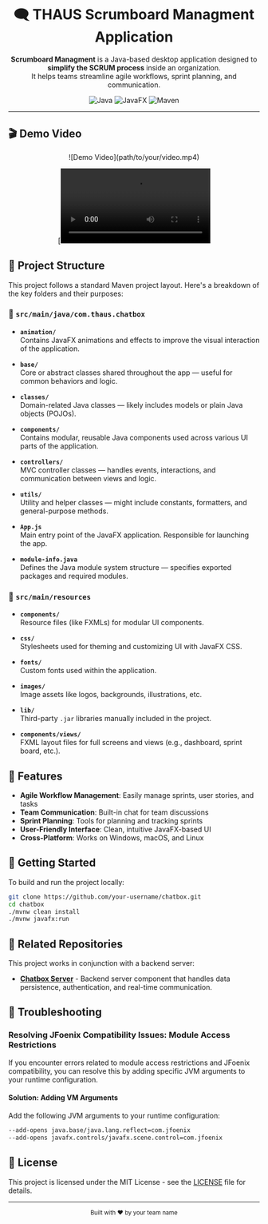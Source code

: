 <h1 align="center">🗨️ THAUS Scrumboard Managment Application</h1>

<p align="center">
  <b>Scrumboard Managment</b> is a Java-based desktop application designed to <b>simplify the SCRUM process</b> inside an organization. <br />
  It helps teams streamline agile workflows, sprint planning, and communication.
</p>

<div align="center">
  
  ![Java](https://img.shields.io/badge/Java-ED8B00?style=for-the-badge&logo=java&logoColor=white)
  ![JavaFX](https://img.shields.io/badge/JavaFX-007396?style=for-the-badge&logo=java&logoColor=white)
  ![Maven](https://img.shields.io/badge/Maven-C71A36?style=for-the-badge&logo=apache-maven&logoColor=white)
  
</div>

---

## 🎬 Demo Video

<div align="center">
    <!-- Option 1: GitHub-hosted video (if your video is in your repo) -->
  ![Demo Video](path/to/your/video.mp4)
  
  <!-- Option 2: Link with thumbnail to YouTube -->
  [![Chatbox Demo](https://github.com/ImRoodyDev/THAUS-Scrumboard/blob/master/demo/bandicam%202025-04-22%2020-00-05-647.mp4)
  
  <!-- Option 3: Animated GIF -->
  <!-- ![Demo](path/to/demo.gif) -->
 </div>

## 📁 Project Structure

This project follows a standard Maven project layout. Here's a breakdown of the key folders and their purposes:

### 📂 `src/main/java/com.thaus.chatbox`

- **`animation/`**  
  Contains JavaFX animations and effects to improve the visual interaction of the application.

- **`base/`**  
  Core or abstract classes shared throughout the app — useful for common behaviors and logic.

- **`classes/`**  
  Domain-related Java classes — likely includes models or plain Java objects (POJOs).

- **`components/`**  
  Contains modular, reusable Java components used across various UI parts of the application.

- **`controllers/`**  
  MVC controller classes — handles events, interactions, and communication between views and logic.

- **`utils/`**  
  Utility and helper classes — might include constants, formatters, and general-purpose methods.

- **`App.js`**  
  Main entry point of the JavaFX application. Responsible for launching the app.

- **`module-info.java`**  
  Defines the Java module system structure — specifies exported packages and required modules.

### 📂 `src/main/resources`

- **`components/`**  
  Resource files (like FXMLs) for modular UI components.

- **`css/`**  
  Stylesheets used for theming and customizing UI with JavaFX CSS.

- **`fonts/`**  
  Custom fonts used within the application.

- **`images/`**  
  Image assets like logos, backgrounds, illustrations, etc.

- **`lib/`**  
  Third-party `.jar` libraries manually included in the project.

- **`components/views/`**  
  FXML layout files for full screens and views (e.g., dashboard, sprint board, etc.).

## 🌟 Features

- **Agile Workflow Management**: Easily manage sprints, user stories, and tasks
- **Team Communication**: Built-in chat for team discussions
- **Sprint Planning**: Tools for planning and tracking sprints
- **User-Friendly Interface**: Clean, intuitive JavaFX-based UI
- **Cross-Platform**: Works on Windows, macOS, and Linux

## 🚀 Getting Started

To build and run the project locally:

```bash
git clone https://github.com/your-username/chatbox.git
cd chatbox
./mvnw clean install
./mvnw javafx:run
```

## 🔗 Related Repositories

This project works in conjunction with a backend server:

- [**Chatbox Server**](https://github.com/ImRoodyDev/THAUS-Scrumboard-Server.git) - Backend server component that handles data persistence, authentication, and real-time communication.

## 🔧 Troubleshooting

### Resolving JFoenix Compatibility Issues: Module Access Restrictions

If you encounter errors related to module access restrictions and JFoenix compatibility, you can resolve this by adding specific JVM arguments to your runtime configuration.

#### Solution: Adding VM Arguments

Add the following JVM arguments to your runtime configuration:

```bash
--add-opens java.base/java.lang.reflect=com.jfoenix
--add-opens javafx.controls/javafx.scene.control=com.jfoenix
```

## 📝 License

This project is licensed under the MIT License - see the [LICENSE](LICENSE) file for details.

---

<div align="center">
  <sub>Built with ❤️ by your team name</sub>
</div>
